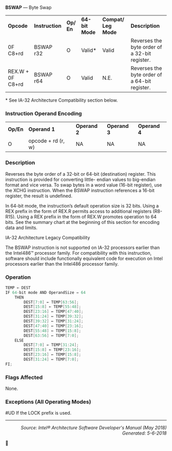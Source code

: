 <b>BSWAP</b> — Byte Swap
<table>
	<tr>
		<td><b>Opcode</b></td>
		<td><b>Instruction</b></td>
		<td><b>Op/ En</b></td>
		<td><b>64-bit Mode</b></td>
		<td><b>Compat/ Leg Mode</b></td>
		<td><b>Description</b></td>
	</tr>
	<tr>
		<td>0F C8+rd</td>
		<td>BSWAP r32</td>
		<td>O</td>
		<td>Valid*</td>
		<td>Valid</td>
		<td>Reverses the byte order of a 32-bit register.</td>
	</tr>
	<tr>
		<td>REX.W + 0F C8+rd</td>
		<td>BSWAP r64</td>
		<td>O</td>
		<td>Valid</td>
		<td>N.E.</td>
		<td>Reverses the byte order of a 64-bit register.</td>
	</tr>
</table>

\* See IA-32 Architecture Compatibility section below.

### Instruction Operand Encoding
<table>
	<tr>
		<td><b>Op/En</b></td>
		<td><b>Operand 1</b></td>
		<td><b>Operand 2</b></td>
		<td><b>Operand 3</b></td>
		<td><b>Operand 4</b></td>
	</tr>
	<tr>
		<td>O</td>
		<td>opcode + rd (r, w)</td>
		<td>NA</td>
		<td>NA</td>
		<td>NA</td>
	</tr>
</table>


### Description
Reverses the byte order of a 32-bit or 64-bit (destination) register. This instruction is provided for converting little-
endian values to big-endian format and vice versa. To swap bytes in a word value (16-bit register), use the XCHG
instruction. When the BSWAP instruction references a 16-bit register, the result is undefined.

In 64-bit mode, the instruction’s default operation size is 32 bits. Using a REX prefix in the form of REX.R permits
access to additional registers (R8-R15). Using a REX prefix in the form of REX.W promotes operation to 64 bits. See
the summary chart at the beginning of this section for encoding data and limits.

IA-32 Architecture Legacy Compatibility

The BSWAP instruction is not supported on IA-32 processors earlier than the Intel486™ processor family. For
compatibility with this instruction, software should include functionally equivalent code for execution on Intel
processors earlier than the Intel486 processor family.

### Operation

```java
TEMP ← DEST
IF 64-bit mode AND OperandSize = 64
    THEN
        DEST[7:0] ← TEMP[63:56];
        DEST[15:8] ← TEMP[55:48];
        DEST[23:16] ← TEMP[47:40];
        DEST[31:24] ← TEMP[39:32];
        DEST[39:32] ← TEMP[31:24];
        DEST[47:40] ← TEMP[23:16];
        DEST[55:48] ← TEMP[15:8];
        DEST[63:56] ← TEMP[7:0];
    ELSE
        DEST[7:0] ← TEMP[31:24];
        DEST[15:8] ← TEMP[23:16];
        DEST[23:16] ← TEMP[15:8];
        DEST[31:24] ← TEMP[7:0];
FI;
```
### Flags Affected

None.

### Exceptions (All Operating Modes)

<p>#UD
If the LOCK prefix is used.

 --- 
<p align="right"><i>Source: Intel® Architecture Software Developer's Manual (May 2018)<br>Generated: 5-6-2018</i></p>
